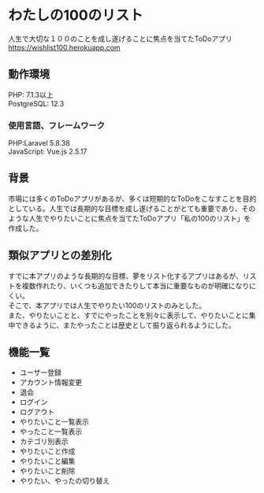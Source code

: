 # わたしの100のリスト

人生で大切な１００のことを成し遂げることに焦点を当てたToDoアプリ
https://wishlist100.herokuapp.com


## 動作環境

PHP: 7.1.3以上  
PostgreSQL: 12.3


### 使用言語、フレームワーク

PHP:Laravel 5.8.38  
JavaScript: Vue.js 2.5.17


## 背景

市場には多くのToDoアプリがあるが、多くは短期的なToDoをこなすことを目的としている。人生では長期的な目標を成し遂げることがとても重要であり、そのような人生でやりたいことに焦点を当てたToDoアプリ「私の100のリスト」を作成した。


## 類似アプリとの差別化

すでに本アプリのような長期的な目標、夢をリスト化するアプリはあるが、リストを複数作れたり、いくつも追加できたりして本当に重要なものが明確になりにくい。  
そこで、本アプリでは人生でやりたい100のリストのみとした。  
また、やりたいことと、すでにやったことを別々に表示して、やりたいことに集中できるように、またやったことは歴史として振り返られるようにした。


## 機能一覧

- ユーザー登録
- アカウント情報変更
- 退会
- ログイン
- ログアウト
- やりたいこと一覧表示
- やったこと一覧表示
- カテゴリ別表示
- やりたいこと作成
- やりたいこと編集
- やりたいこと削除
- やりたい、やったの切り替え

